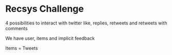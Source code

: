 # Recsys Challenge

4 possibilities to interact with twitter
like, replies, retweets and retweets with comments

We have user, items and implicit feedback

Items = Tweets
